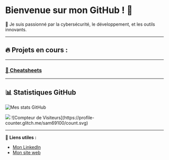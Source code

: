 
# Bienvenue sur mon GitHub ! 👋

🌟 Je suis passionné par la cybersécurité, le développement, et les outils innovants.

---

## 🔥 Projets en cours :


---

### [📜 Cheatsheets](https://github.com/sam69100/Cheatsheets) 


---

## 📊 Statistiques GitHub
![Mes stats GitHub](https://github-readme-stats.vercel.app/api?username=sam69100&show_icons=true&theme=radical)


<img src="https://profile-counter.glitch.me/sam69100/count.svg" data-canonical-src="https://profile-counter.glitch.me/sam69100/count.svg" style="max-width: 100%;">
![Compteur de Visiteurs](https://profile-counter.glitch.me/sam69100/count.svg)


---

🔗 **Liens utiles :**
- [Mon LinkedIn](https://)
- [Mon site web](https://)


